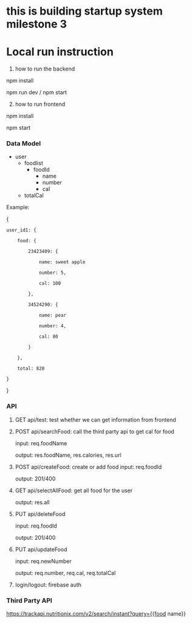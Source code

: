 # this is building startup system milestone 3

# Local run instruction
1. how to run the backend

npm install

npm run dev / npm start

2. how to run frontend 

npm install 

npm start

### Data Model

- user
    - foodlist
        - foodId
            - name
            - number
            - cal
    - totalCal

Example:

{

    user_id1: {

        food: {

            23423409: {

                name: sweet apple

                number: 5,

                cal: 100

            },

            34524290: {

                name: pear

                number: 4,

                cal: 80

            }

        }, 

        total: 820

    }

}


### API
1. GET api/test: test whether we can get information from frontend

2. POST api/searchFood: call the third party api to get cal for food

    input: req.foodName

    output: res.foodName, res.calories, res.url

3. POST api/createFood: create or add food
    input: req.foodId

    output: 201/400

4. GET api/selectAllFood: get all food for the user

    output: res.all

5. PUT api/deleteFood

    input: req.foodId

    output: 201/400

6. PUT api/updateFood

    input: req.newNumber

    output: req.number, req.cal, req.totalCal

7. login/logout: firebase auth

### Third Party API
https://trackapi.nutritionix.com/v2/search/instant?query={{food name}}


